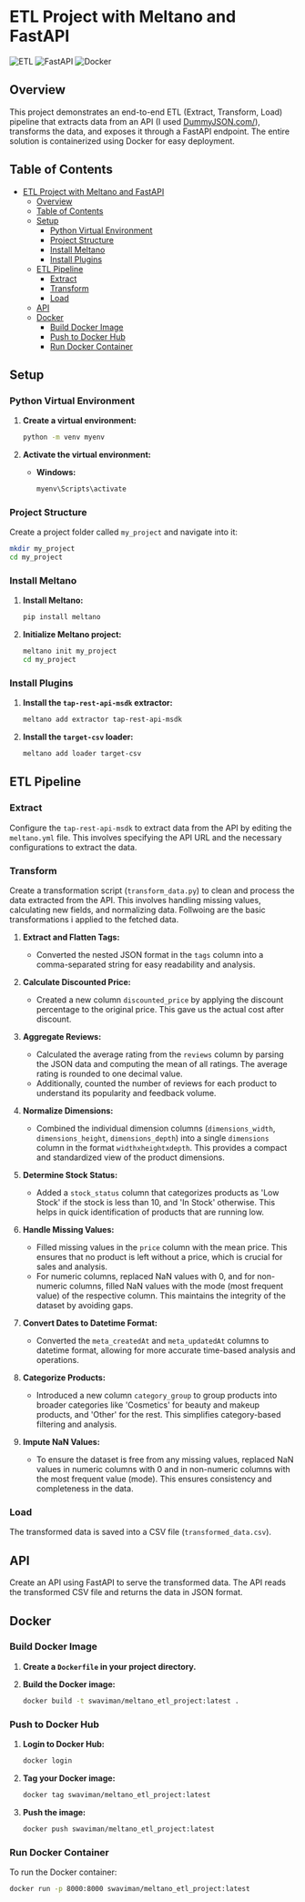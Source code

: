 # ETL Project with Meltano and FastAPI

![ETL](https://img.shields.io/badge/ETL-Meltano-blue)
![FastAPI](https://img.shields.io/badge/API-FastAPI-green)
![Docker](https://img.shields.io/badge/Docker-Containerization-orange)

## Overview

This project demonstrates an end-to-end ETL (Extract, Transform, Load) pipeline that extracts data from an API (I used [DummyJSON.com/](https://dummyjson.com/products)), transforms the data, and exposes it through a FastAPI endpoint. The entire solution is containerized using Docker for easy deployment.

## Table of Contents

- [ETL Project with Meltano and FastAPI](#etl-project-with-meltano-and-fastapi)
  - [Overview](#overview)
  - [Table of Contents](#table-of-contents)
  - [Setup](#setup)
    - [Python Virtual Environment](#python-virtual-environment)
    - [Project Structure](#project-structure)
    - [Install Meltano](#install-meltano)
    - [Install Plugins](#install-plugins)
  - [ETL Pipeline](#etl-pipeline)
    - [Extract](#extract)
    - [Transform](#transform)
    - [Load](#load)
  - [API](#api)
  - [Docker](#docker)
    - [Build Docker Image](#build-docker-image)
    - [Push to Docker Hub](#push-to-docker-hub)
    - [Run Docker Container](#run-docker-container)

## Setup

### Python Virtual Environment

1. **Create a virtual environment:**

    ```sh
    python -m venv myenv
    ```

2. **Activate the virtual environment:**

    - **Windows:**

        ```sh
        myenv\Scripts\activate
        ```

### Project Structure

Create a project folder called `my_project` and navigate into it:

```sh
mkdir my_project
cd my_project
```
### Install Meltano

1. **Install Meltano:**

    ```sh
    pip install meltano
    ```

2. **Initialize Meltano project:**

    ```sh
    meltano init my_project
    cd my_project
    ```

### Install Plugins

1. **Install the `tap-rest-api-msdk` extractor:**

    ```sh
    meltano add extractor tap-rest-api-msdk
    ```

2. **Install the `target-csv` loader:**

    ```sh
    meltano add loader target-csv
    ```

## ETL Pipeline

### Extract

Configure the `tap-rest-api-msdk` to extract data from the API by editing the `meltano.yml` file. This involves specifying the API URL and the necessary configurations to extract the data.

### Transform

Create a transformation script (`transform_data.py`) to clean and process the data extracted from the API. This involves handling missing values, calculating new fields, and normalizing data. Follwoing are the basic transformations i applied to the fetched data.

1. **Extract and Flatten Tags:**
   - Converted the nested JSON format in the `tags` column into a comma-separated string for easy readability and analysis.

2. **Calculate Discounted Price:**
   - Created a new column `discounted_price` by applying the discount percentage to the original price. This gave us the actual cost after discount.

3. **Aggregate Reviews:**
   - Calculated the average rating from the `reviews` column by parsing the JSON data and computing the mean of all ratings. The average rating is rounded to one decimal value.
   - Additionally, counted the number of reviews for each product to understand its popularity and feedback volume.

4. **Normalize Dimensions:**
   - Combined the individual dimension columns (`dimensions_width`, `dimensions_height`, `dimensions_depth`) into a single `dimensions` column in the format `widthxheightxdepth`. This provides a compact and standardized view of the product dimensions.

5. **Determine Stock Status:**
   - Added a `stock_status` column that categorizes products as 'Low Stock' if the stock is less than 10, and 'In Stock' otherwise. This helps in quick identification of products that are running low.

6. **Handle Missing Values:**
   - Filled missing values in the `price` column with the mean price. This ensures that no product is left without a price, which is crucial for sales and analysis.
   - For numeric columns, replaced NaN values with 0, and for non-numeric columns, filled NaN values with the mode (most frequent value) of the respective column. This maintains the integrity of the dataset by avoiding gaps.

7. **Convert Dates to Datetime Format:**
   - Converted the `meta_createdAt` and `meta_updatedAt` columns to datetime format, allowing for more accurate time-based analysis and operations.

8. **Categorize Products:**
   - Introduced a new column `category_group` to group products into broader categories like 'Cosmetics' for beauty and makeup products, and 'Other' for the rest. This simplifies category-based filtering and analysis.

9. **Impute NaN Values:**
   - To ensure the dataset is free from any missing values, replaced NaN values in numeric columns with 0 and in non-numeric columns with the most frequent value (mode). This ensures consistency and completeness in the data.

### Load

The transformed data is saved into a CSV file (`transformed_data.csv`).

## API

Create an API using FastAPI to serve the transformed data. The API reads the transformed CSV file and returns the data in JSON format.

## Docker

### Build Docker Image

1. **Create a `Dockerfile` in your project directory.**

2. **Build the Docker image:**

    ```sh
    docker build -t swaviman/meltano_etl_project:latest .
    ```

### Push to Docker Hub

1. **Login to Docker Hub:**

    ```sh
    docker login
    ```

2. **Tag your Docker image:**

    ```sh
    docker tag swaviman/meltano_etl_project:latest
    ```

3. **Push the image:**

    ```sh
    docker push swaviman/meltano_etl_project:latest
    ```

### Run Docker Container

To run the Docker container:

```sh
docker run -p 8000:8000 swaviman/meltano_etl_project:latest
```

